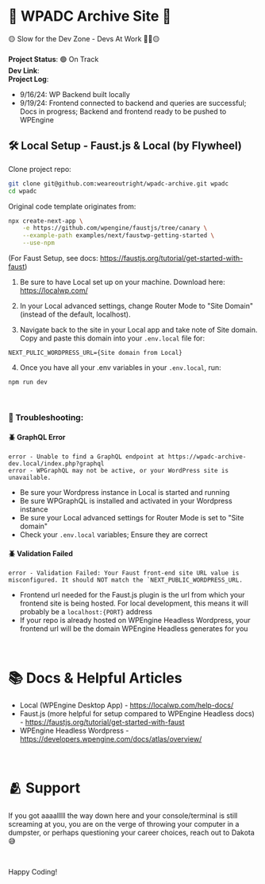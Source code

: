 # 🚧 WPADC Archive Site 🚧

🟡 Slow for the Dev Zone - Devs At Work 👷🏽🟡
<br>
<br>
<strong>Project Status</strong>: 🟢 On Track
<br>
<strong>Dev Link</strong>:
<br>
<strong>Project Log</strong>:

- 9/16/24: WP Backend built locally
- 9/19/24: Frontend connected to backend and queries are successful; Docs in progress; Backend and frontend ready to be pushed to WPEngine

## 🛠️ Local Setup - Faust.js & Local (by Flywheel)

Clone project repo:

```bash
git clone git@github.com:weareoutright/wpadc-archive.git wpadc
cd wpadc
```

Original code template originates from:

```bash
npx create-next-app \
    -e https://github.com/wpengine/faustjs/tree/canary \
    --example-path examples/next/faustwp-getting-started \
    --use-npm
```

(For Faust Setup, see docs: https://faustjs.org/tutorial/get-started-with-faust)

1. Be sure to have Local set up on your machine.
   Download here: https://localwp.com/

2. In your Local advanced settings, change Router Mode to "Site Domain" (instead of the default, localhost).

3. Navigate back to the site in your Local app and take note of Site domain. Copy and paste this domain into your `.env.local` file for:

```
NEXT_PULIC_WORDPRESS_URL={Site domain from Local}
```

4. Once you have all your .env variables in your `.env.local`, run:

```
npm run dev
```

<br>

### 🧐 Troubleshooting:

#### 🪲 GraphQL Error

```
error - Unable to find a GraphQL endpoint at https://wpadc-archive-dev.local/index.php?graphql
error - WPGraphQL may not be active, or your WordPress site is unavailable.
```

- Be sure your Wordpress instance in Local is started and running
- Be sure WPGraphQL is installed and activated in your Wordpress instance
- Be sure your Local advanced settings for Router Mode is set to "Site domain"
- Check your `.env.local` variables; Ensure they are correct

#### 🪲 Validation Failed

```
error - Validation Failed: Your Faust front-end site URL value is misconfigured. It should NOT match the `NEXT_PUBLIC_WORDPRESS_URL.
```

- Frontend url needed for the Faust.js plugin is the url from which your frontend site is being hosted. For local development, this means it will probably be a `localhost:{PORT}` address
- If your repo is already hosted on WPEngine Headless Wordpress, your frontend url will be the domain WPEngine Headless generates for you

<br>

# 📚 Docs & Helpful Articles

- Local (WPEngine Desktop App) - https://localwp.com/help-docs/
- Faust.js (more helpful for setup compared to WPEngine Headless docs) - https://faustjs.org/tutorial/get-started-with-faust
- WPEngine Headless Wordpress - https://developers.wpengine.com/docs/atlas/overview/

<br>

# 🫂 Support

If you got aaaalllll the way down here and your console/terminal is still screaming at you, you are on the verge of throwing your computer in a dumpster, or perhaps questioning your career choices, reach out to Dakota 😅

<br>

Happy Coding!
